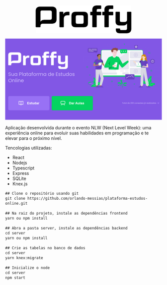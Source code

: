 <p align="center">
  <img alt="Proffy" src="/src/assets/images/logo2.svg" height="90px">
</p>
<p align="center">
  <img alt="Proffy" src="/src/assets/images/layout02.png">
</p>

Aplicação desenvolvida durante o evento NLW (Next Level Week): uma experiência online para evoluir suas habilidades em programação e te elevar para o próximo nível.

Tencologias utilizadas:
- React
- Nodejs
- Typescript
- Express
- SQLite
- Knex.js

```
## Clone o repositório usando git
git clone https://github.com/orlando-messias/plataforma-estudos-online.git

## Na raiz do projeto, instale as dependências frontend
yarn ou npm install

## Abra a pasta server, instale as dependências backend
cd server
yarn ou npm install

## Crie as tabelas no banco de dados
cd server 
yarn knex:migrate

## Inicialize o node
cd server
npm start
```
